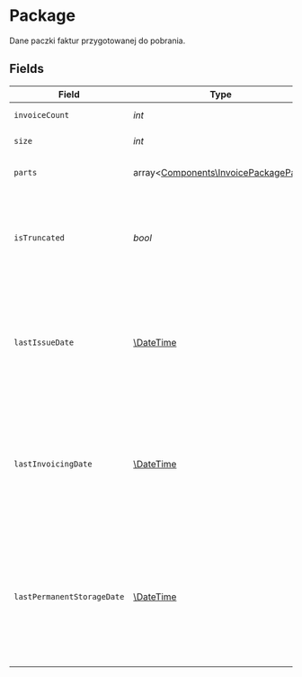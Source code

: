 # Package

Dane paczki faktur przygotowanej do pobrania.


## Fields

| Field                                                                                                                                                                        | Type                                                                                                                                                                         | Required                                                                                                                                                                     | Description                                                                                                                                                                  |
| ---------------------------------------------------------------------------------------------------------------------------------------------------------------------------- | ---------------------------------------------------------------------------------------------------------------------------------------------------------------------------- | ---------------------------------------------------------------------------------------------------------------------------------------------------------------------------- | ---------------------------------------------------------------------------------------------------------------------------------------------------------------------------- |
| `invoiceCount`                                                                                                                                                               | *int*                                                                                                                                                                        | :heavy_check_mark:                                                                                                                                                           | Łączna liczba faktur w paczce.                                                                                                                                               |
| `size`                                                                                                                                                                       | *int*                                                                                                                                                                        | :heavy_check_mark:                                                                                                                                                           | Rozmiar paczki w bajtach.                                                                                                                                                    |
| `parts`                                                                                                                                                                      | array<[Components\InvoicePackagePart](../../Models/Components/InvoicePackagePart.md)>                                                                                        | :heavy_check_mark:                                                                                                                                                           | Lista dostępnych części paczki do pobrania.                                                                                                                                  |
| `isTruncated`                                                                                                                                                                | *bool*                                                                                                                                                                       | :heavy_check_mark:                                                                                                                                                           | Określa, czy wynik eksportu został ucięty z powodu przekroczenia limitu liczby faktur lub wielkości paczki.                                                                  |
| `lastIssueDate`                                                                                                                                                              | [\DateTime](https://www.php.net/manual/en/class.datetime.php)                                                                                                                | :heavy_minus_sign:                                                                                                                                                           | Data wystawienia ostatniej faktury ujętej w paczce.<br/>Pole występuje wyłącznie wtedy, gdy paczka została ucięta i eksport był filtrowany po typie daty `Issue`.            |
| `lastInvoicingDate`                                                                                                                                                          | [\DateTime](https://www.php.net/manual/en/class.datetime.php)                                                                                                                | :heavy_minus_sign:                                                                                                                                                           | Data przyjęcia ostatniej faktury ujętej w paczce.<br/>Pole występuje wyłącznie wtedy, gdy paczka została ucięta i eksport był filtrowany po typie daty `Invoicing`.          |
| `lastPermanentStorageDate`                                                                                                                                                   | [\DateTime](https://www.php.net/manual/en/class.datetime.php)                                                                                                                | :heavy_minus_sign:                                                                                                                                                           | Data trwałego zapisu ostatniej faktury ujętej w paczce.<br/>Pole występuje wyłącznie wtedy, gdy paczka została ucięta i eksport był filtrowany po typie daty `PermanentStorage`. |